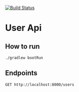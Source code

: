 [![Build Status](https://travis-ci.org/Hyunk3l/user-api.svg?branch=master)](https://travis-ci.org/Hyunk3l/user-api)

# User Api

## How to run
```
./gradlew bootRun
```

## Endpoints

```
GET http://localhost:8000/users
```